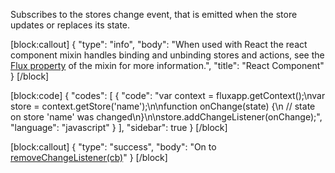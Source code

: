 Subscribes to the stores change event, that is emitted when the store updates or replaces its state.


[block:callout]
{
  "type": "info",
  "body": "When used with React the react component mixin handles binding and unbinding stores and actions, see the [Flux property](doc:flux-property) of the mixin for more information.",
  "title": "React Component"
}
[/block]

[block:code]
{
  "codes": [
    {
      "code": "var context = fluxapp.getContext();\nvar store = context.getStore('name');\n\nfunction onChange(state) {\n  // state on store 'name' was changed\n}\n\nstore.addChangeListener(onChange);",
      "language": "javascript"
    }
  ],
  "sidebar": true
}
[/block]

[block:callout]
{
  "type": "success",
  "body": "On to [removeChangeListener(cb)](doc:removechangelistenercb)"
}
[/block]